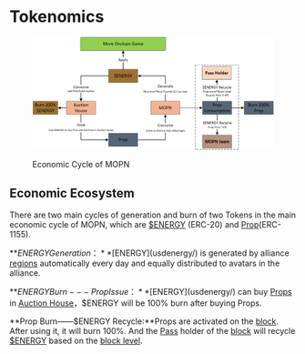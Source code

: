 # Tokenomics

<figure><img src="../.gitbook/assets/ecomonic cycle.png" alt=""><figcaption><p>Economic Cycle of MOPN</p></figcaption></figure>

## Economic Ecosystem

There are two main cycles of generation and burn of two Tokens in the main economic cycle of MOPN, which are [$ENERGY](usdenergy/) (ERC-20) and [Prop](prop/)(ERC-1155).

**$ENERGY Generation：**[$ENERGY](usdenergy/) is generated by alliance [regions](../how-to-play/map-system.md#region) automatically every day and equally distributed to avatars in the alliance.

**$ENERGY Burn--- Prop Issue：**[$ENERGY](usdenergy/) can buy [Props](prop/) in [Auction House](prop/prop-auction.md)，$ENERGY will be 100% burn after buying Props.

**Prop Burn——$ENERGY Recycle:**Props are activated on the [block](../how-to-play/map-system.md#block). After using it, it will burn 100%. And the [Pass](pass/) holder of the [block](../how-to-play/map-system.md#block) will recycle[ $ENERGY](usdenergy/) based on the [block level](../how-to-play/map-system.md#block-level).
